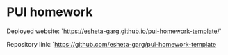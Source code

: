 # PUI homework

Deployed website: `https://esheta-garg.github.io/pui-homework-template/'

Repository link: `https://github.com/esheta-garg/pui-homework-template
